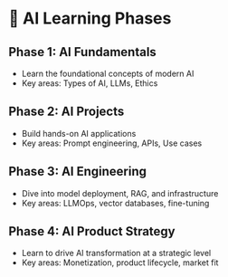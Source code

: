 # 🚀 AI Learning Phases

## Phase 1: AI Fundamentals
- Learn the foundational concepts of modern AI
- Key areas: Types of AI, LLMs, Ethics

## Phase 2: AI Projects
- Build hands-on AI applications
- Key areas: Prompt engineering, APIs, Use cases

## Phase 3: AI Engineering
- Dive into model deployment, RAG, and infrastructure
- Key areas: LLMOps, vector databases, fine-tuning

## Phase 4: AI Product Strategy
- Learn to drive AI transformation at a strategic level
- Key areas: Monetization, product lifecycle, market fit
